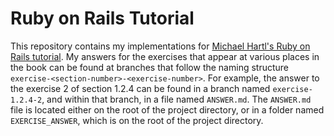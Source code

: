 Ruby on Rails Tutorial
======================

This repository contains my implementations for [Michael Hartl's Ruby on Rails
tutorial][Ruby on Rails Tutorial]. My answers for the exercises that appear at
various places in the book can be found at branches that follow the naming
structure `exercise-<section-number>-<exercise-number>`. For example, the answer
to the exercise 2 of section 1.2.4 can be found in a branch named
`exercise-1.2.4-2`, and within that branch, in a file named `ANSWER.md`. The
`ANSWER.md` file is located either on the root of the project directory, or in a
folder named `EXERCISE_ANSWER`, which is on the root of the project directory.

[Ruby on Rails Tutorial]: https://www.railstutorial.org/book